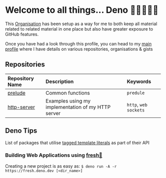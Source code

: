 # Welcome to all things... Deno 👨🏿‍💻👋🏿

This
[Organisation](https://docs.github.com/en/organizations/collaborating-with-groups-in-organizations/about-organizations)
has been setup as a way for me to both keep all material related to related
material in one place but also have greater exposure to GitHub features.

Once you have had a look through this profile, you can head to my
[main profile](https://github.com/topheruk) where I have details on various
repositories, organisations & gists

## Repositories

| Repository Name                                          | Description                                        | Keywords              |
| :------------------------------------------------------- | :------------------------------------------------- | :-------------------- |
| [prelude](https://github.com/hyphendeno/predule)         | Common functions                                   | `predule`             |
| [http-server](https://github.com/hyphendeno/http-server) | Examples using my implementation of my HTTP server | `http`, `web sockets` |

## Deno Tips

List of packages that utilise
[tagged template literals](https://github.com/kay-is/awesome-tagged-templates)
as part of their API

### Building Web Applications using [fresh🍋](https://fresh.deno.dev/)

Creating a new project is as easy as:
`$ deno run -A -r https://fresh.deno.dev [<dir_name>]`
